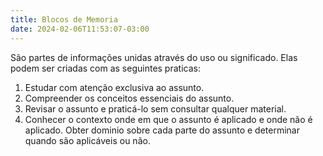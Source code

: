 ```yaml
---
title: Blocos de Memoria
date: 2024-02-06T11:53:07-03:00
---
```


São partes de informações unidas através do uso ou significado. Elas podem ser criadas com as seguintes praticas:

1. Estudar com atenção exclusiva ao assunto.
2. Compreender os conceitos essenciais do assunto.
3. Revisar o assunto e praticá-lo sem consultar qualquer material.
4. Conhecer o contexto onde em que o assunto é aplicado e onde não é aplicado. Obter dominio sobre cada parte do assunto e determinar quando são aplicáveis ou não.
